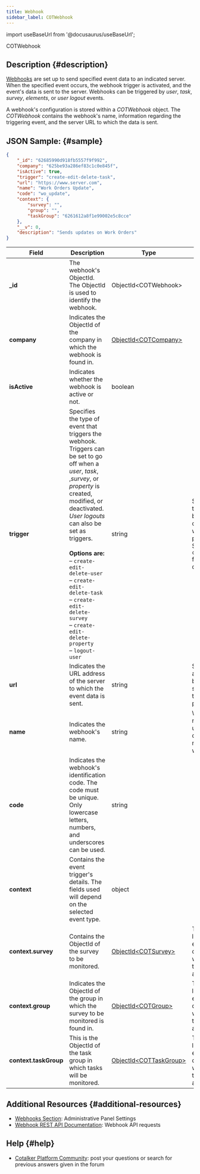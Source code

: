 ```yaml
---
title: Webhook
sidebar_label: COTWebhook
---
```

import useBaseUrl from '@docusaurus/useBaseUrl';

<span className="hero__subtitle">COTWebhook</span>

## Description {#description}

[Webhooks](/docs/documentation/admin/admin_webhooks) are set up to send specified event data to an indicated server. When the specified event occurs, the webhook trigger is activated, and the event's data is sent to the server. Webhooks can be triggered by _user_, _task_, _survey_, _elements_, or _user logout_ events.

A webhook's configuration is stored within a _COTWebhook_ object. The _COTWebhook_ contains the webhook's name, information regarding the triggering event, and the server URL to which the data is sent.

## JSON Sample: {#sample}

```json
{
    "_id": "62685990d918fb5557f9f992",
    "company": "625be93a286ef83c1c0e845f",
    "isActive": true,
    "trigger": "create-edit-delete-task",
    "url": "https://www.server.com",
    "name": "Work Orders Update",
    "code": "wo_update",
    "context": {
        "survey": "",
        "group": "",
        "taskGroup": "6261612a8f1e99002e5c8cce"
    },
    "__v": 0,
    "description": "Sends updates on Work Orders"
}
```
Field | Description | Type | Notes
--- | --- | --- | ---
**_id** | The webhook's ObjectId. The ObjectId is used to identify the webhook. | ObjectId<COTWebhook\> | 
**company** | Indicates the ObjectId of the company in which the webhook is found in. | [ObjectId<COTCompany\>](/docs/documentation/models/company/model_company) |
**isActive** | Indicates whether the webhook is active or not. | boolean | 
**trigger** | Specifies the type of event that triggers the webhook. Triggers can be set to go off when a _user_, _task_, ,_survey_, or _property_ is created, modified, or deactivated. _User logouts_ can also be set as triggers. <br/><br/>**Options are:** <br/>– `create-edit-delete-user` <br/>– `create-edit-delete-task` <br/>– `create-edit-delete-survey` <br/>– `create-edit-delete-property`<br/>– `logout-user` | string | Some triggers can be configured with special pararmeters. See the `contexts` field for details.
**url** | Indicates the URL address of the server to which the event data is sent. | string | Server URLs are provided by external systems or third-parties.
**name** | Indicates the webhook's name. | string | We recommend using a descriptive name for the webhook.
**code** | Indicates the webhook's identification code. The code must be unique. Only lowercase letters, numbers, and underscores can be used. | string |
**context** | Contains the event trigger's details. The fields used will depend on the selected event type.| object | 
**context.survey** | Contains the ObjectId of the survey to be monitored. | [ObjectId<COTSurvey\>](/docs/documentation/models/surveys/model_surveys) | This field is left with empty quotes when the trigger is not a survey.
**context.group** | Indicates the ObjectId of the group in which the survey to be monitored is found in. | [ObjectId<COTGroup\>](/docs/documentation/models/communication/model_groups) | This field is left with empty quotes when the trigger is not a survey.
**context.taskGroup** | This is the ObjectId of the task group in which tasks will be monitored. | [ObjectId<COTTaskGroup\>](/docs/documentation/models/tasks/model_taskgroup) | This field is left with empty quotes when the trigger is not a task.


## Additional Resources {#additional-resources}
- [Webhooks Section](/docs/documentation/admin/admin_webhooks): Administrative Panel Settings
- [Webhook REST API Documentation](/docs/documentation/api/automations/webhooks): Webhook API requests

## Help {#help}

- [Cotalker Platform Community](https://github.com/Cotalker/documentation/discussions): post your questions or search for previous answers given in the forum
